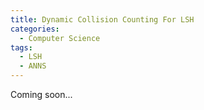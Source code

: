 ```yaml
---
title: Dynamic Collision Counting For LSH
categories:
  - Computer Science
tags:
  - LSH
  - ANNS
---
```


Coming soon...

<!-- more -->